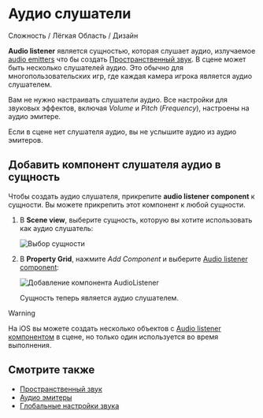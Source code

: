 # Аудио слушатели

<span class="label label-doc-level">Сложность / Лёгкая</span>
<span class="label label-doc-audience">Область / Дизайн</span>

**Audio listener** является сущностью, которая слушает аудио, излучаемое [audio emitters](audio-emitters.md) что бы создать [Пространственный звук](spatialized-audio.md). В сцене может быть несколько слушателей аудио. Это обычно для многопользовательских игр, где каждая камера игрока является аудио слушателем.

Вам не нужно настраивать слушатели аудио. Все настройки для звуковых эффектов, включая _Volume_ и _Pitch_ (_Frequency_), настроены на аудио эмитере.

Если в сцене нет слушателя аудио, вы не услышите аудио из аудио эмитеров.

## Добавить компонент слушателя аудио в сущность

Чтобы создать аудио слушателя, прикрепите **audio listener component** к сущности. Вы можете прикрепить этот компонент к любой сущности.

1. В **Scene view**, выберите сущность, которую вы хотите использовать как аудио слушатель:

    ![Выбор сущности](media/audio-add-audiolistener-component-select-entity.png)

2. В **Property Grid**, нажмите _Add Component_ и выберите [Audio listener component](xref:Stride.Audio.AudioListener):

    ![Добавление компонента AudioListener](media/audio-add-audiolistener-component.png)

    Сущность теперь является аудио слушателем.

> [!Warning] 
На iOS вы можете создать несколько объектов с [Audio listener компонентом](xref:Stride.Audio.AudioListener) в сцене, но только один используется во время выполнения.
## Смотрите также
* [Пространственный звук](spatialized-audio.md)
* [Аудио эмитеры](audio-emitters.md)
* [Глобальные настройки звука](global-audio-settings.md)